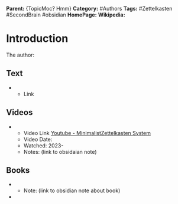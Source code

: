 **Parent:**  {TopicMoc? Hmm}
**Category:** #Authors
**Tags:**  #Zettelkasten #SecondBrain #obsidian 
**HomePage:**
**Wikipedia:** 
# Introduction 
The author:

## Text
* * Link 

## Videos 
* *  Video Link [Youtube - MinimalistZettelkasten System](https://www.youtube.com/watch?v=E6ySG7xYgjY)
	* Video Date: 
	* Watched: 2023-
	* Notes:  (link to obsidaian note)

## Books
 *  * Note:  (link to obsidian note about book)
 * 
